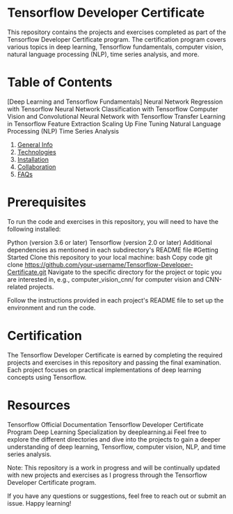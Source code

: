 # Tensorflow Developer Certificate
This repository contains the projects and exercises completed as part of the Tensorflow Developer Certificate program. The certification program covers various topics in deep learning, Tensorflow fundamentals, computer vision, natural language processing (NLP), time series analysis, and more.

# Table of Contents
[Deep Learning and Tensorflow Fundamentals]
Neural Network Regression with Tensorflow
Neural Network Classification with Tensorflow
Computer Vision and Convolutional Neural Network with Tensorflow
Transfer Learning in Tensorflow
Feature Extraction
Scaling Up
Fine Tuning
Natural Language Processing (NLP)
Time Series Analysis

1. [General Info](#general-info)
2. [Technologies](#technologies)
3. [Installation](#installation)
4. [Collaboration](#collaboration)
5. [FAQs](#faqs)
# Prerequisites
To run the code and exercises in this repository, you will need to have the following installed:

Python (version 3.6 or later)
Tensorflow (version 2.0 or later)
Additional dependencies as mentioned in each subdirectory's README file
#Getting Started
Clone this repository to your local machine:
bash
Copy code
git clone https://github.com/your-username/Tensorflow-Developer-Certificate.git
Navigate to the specific directory for the project or topic you are interested in, e.g., computer_vision_cnn/ for computer vision and CNN-related projects.

Follow the instructions provided in each project's README file to set up the environment and run the code.

# Certification
The Tensorflow Developer Certificate is earned by completing the required projects and exercises in this repository and passing the final examination. Each project focuses on practical implementations of deep learning concepts using Tensorflow.

# Resources
Tensorflow Official Documentation
Tensorflow Developer Certificate Program
Deep Learning Specialization by deeplearning.ai
Feel free to explore the different directories and dive into the projects to gain a deeper understanding of deep learning, Tensorflow, computer vision, NLP, and time series analysis.

Note: This repository is a work in progress and will be continually updated with new projects and exercises as I progress through the Tensorflow Developer Certificate program.

If you have any questions or suggestions, feel free to reach out or submit an issue. Happy learning!
